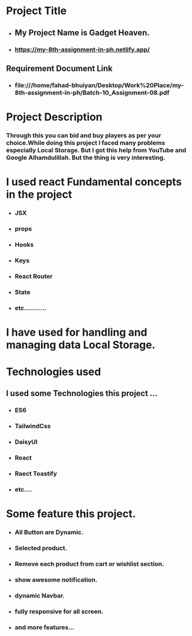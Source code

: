 # Project Title
- ## My Project Name is Gadget Heaven.
- ### https://my-8th-assignment-in-ph.netlify.app/

## Requirement Document Link
- ### file:///home/fahad-bhuiyan/Desktop/Work%20Place/my-8th-assignment-in-ph/Batch-10_Assignment-08.pdf


# Project Description
### Through this you can bid and buy players as per your choice.While doing this project I faced many problems especially Local Storage. But I got this help from YouTube and Google Alhamdulillah. But the thing is very interesting.


# I used react Fundamental concepts in the project
- ### JSX
- ### props
- ### Hooks
- ### Keys
- ### React Router
- ### State
- ### etc...........

# I have used for handling and managing data Local Storage.


# Technologies used

## I used some Technologies this project ...
- ### ES6
- ### TailwindCss
- ### DaisyUI
- ### React 
- ### Raect Toastify
- ### etc....




#  Some feature this project.

- ### All Button are Dynamic.
- ### Selected product.
- ### Remove each product from cart or wishlist section.
- ### show awesome notification.
- ### dynamic Navbar.
- ### fully responsive for all screen.
- ### and more features...
